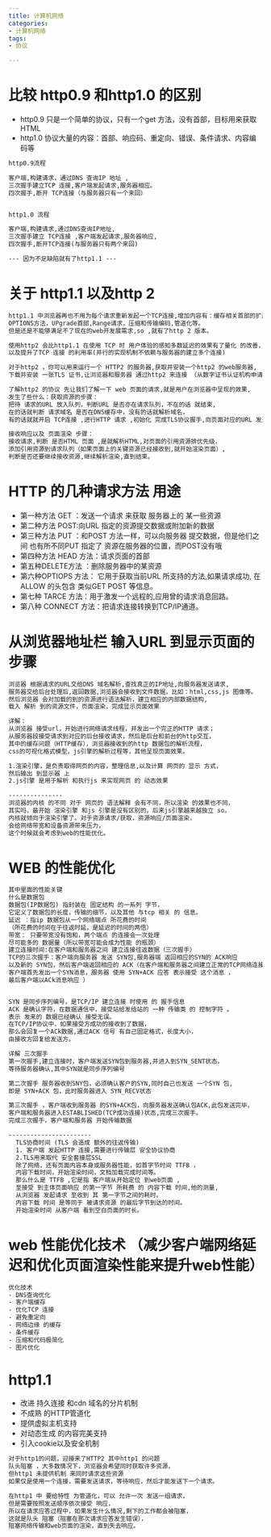 ```yaml
---
title: 计算机网络
categories:
- 计算机网络
tags:
- 协议

---
```

# 比较 http0.9 和http1.0 的区别
- http0.9 只是一个简单的协议，只有一个get 方法，没有首部，目标用来获取HTML
- http1.0 协议大量的内容：首部、响应码、重定向、错误、条件请求、内容编码等
```txt
http0.9流程

客户端,构建请求，通过DNS 查询IP 地址 ,
三次握手建立TCP 连接,客户端发起请求,服务器相应。
四次握手,断开 TCP连接（与服务器只有一个来回）


http1.0 流程

客户端,构建请求,通过DNS查询IP地址,
三次握手建立 TCP连接 ,客户端发起请求,服务器响应,
四次握手,断开TCP连接(与服务器只有两个来回)

--- 因为不足缺陷就有了http1.1 --- 

```

# 关于 http1.1 以及http 2
```txt
http1.1 中浏览器再也不用为每个请求重新发起一个TCP连接,增加内容有：缓存相关首部的扩展
OPTIONS方法，UPgrade首部,Range请求，压缩和传输编码,管道化等。
但是还是不能够满足不了现在的web开发展需求,so ,就有了http 2 版本。

使用http2 会比http1.1 在使用 TCP 时 用户体验的感知多数延迟的效果有了量化 的改善，
以及提升了TCP 连接 的利用率(并行的实现机制不依赖与服务器的建立多个连接)

对于http2 ，你可以用来运行一个 HTTP2 的服务器,获取并安装一个http2 的web服务器,
下载并安装 一张TLS 证书,让浏览器和服务器 通过http2 来连接 （从数字证书认证机构申请 一张证书）
```
```txt
了解http2 的协议 先让我们了解一下 web 页面的请求,就是用户在浏览器中呈现的效果,
发生了些什么：获取资源的步骤：
把待 请求的URL 放入队列，判断URL 是否亦在请求队列，不在的话 就结束, 
在的话就判断 请求域名 是否在DNS缓存中，没有的话就解析域名，
有的话就就开启 TCP连接 ,进行HTTP 请求 ,初始化 完成TLS协议握手,向页面对应的URL 发送请求。

接收响应以及 页面渲染 步骤：
接收请求,判断 是否HTML 页面 ,是就解析HTML,对页面的引用资源排优先级，
添加引用资源到请求队列（如果页面上的关键资源已经接收到,就开始渲染页面）,
判断是否还要继续接收资源,继续解析渲染,直到结束。

```
 # HTTP 的几种请求方法 用途

 - 第一种方法 GET ：发送一个请求 来获取 服务器上的 某一些资源
 - 第二种方法 POST:向URL 指定的资源提交数据或附加新的数据
 - 第三种方法 PUT ：和POST 方法一样，可以向服务器 提交数据，但是他们之间 
 也有所不同PUT 指定了 资源在服务器的位置，而POST没有哦
- 第四种方法 HEAD 方法：请求页面的首部
- 第五种DELETE方法 ：删除服务器中的某资源 
- 第六种OPTIOPS 方法： 它用于获取当前URL 所支持的方法,如果请求成功,
在 ALLOW 的头包含 类似GET POST 等信息。
- 第七种 TARCE 方法：用于激发一个远程的,应用曾的请求消息回路。
- 第八种 CONNECT 方法：把请求连接转换到TCP/IP通道。

# 从浏览器地址栏 输入URL 到显示页面的步骤

```txt
浏览器 根据请求的URL交给DNS 域名解析,查找真正的IP地址,向服务器发送请求,
服务器交给后台处理后,返回数据,浏览器会接收到文件数据，比如：html,css,js 图像等。
然后浏览器 会对加载的到的资源进行语法解析，建立相应的内部数据结构,
载入 解析 到的资源文件，页面渲染，完成显示页面效果

详解：
从浏览器 接受url，开始进行网络请求线程，并发出一个完正的HTTP 请求；
从服务器段接受请求到对应的后台接收请求，然后是后台和前台的http交互，
其中的缓存问题（HTTP缓存），浏览器接收到的http 数据包的解析流程，
css的可视化格式模型，js引擎的解析过程等，其他呈现页面效果。
```
```txt
1.渲染引擎，是负责取得网页的内容，整理信息,以及计算 网页的 显示 方式，
然后输出 到显示器 上
2.js引擎 是用于解析 和执行js 来实现网页 的 动态效果

---------------
浏览器的内核 的不同 对于 网页的 语法解释 会有不同，所以渲染 的效果也不同，
其实吗，最开始 渲染引擎 和js 引擎是没有区别的，后来js引擎越来越独立 so， 
内核就倾向于渲染引擎了。对于资源请求/获取，资源响应/页面渲染，
会给网络带宽和设备资源带来压力，
这个时候就会考虑到web的性能优化。

```
# WEB 的性能优化
```txt
其中里面的性能关键
什么是数据包 
数据包(IP数据包) 指封装在 固定结构 的一系列 字节，
它定义了数据包的长度，传输的细节，以及其他 与tcp 相关 的 信息。
延迟 ：指ip 数据包从一个网络端点 所花费的时间
（所花费的时间在于往返时延，是延迟的时间的两倍）
带宽： 只要带宽没有饱和，两个端点 的连接会一次处理 
尽可能多的 数据量（所以带宽可能会成为性能 的瓶颈）
建立连接时间:在客户端和服务器之间 建立连接往返数据（三次握手）
TCP的三次握手：客户端向服务器 发送 SYN包,服务器端 返回相应的SYN的 ACK响应 
以及新的 SYN包，然后客户端返回相应的 ACK（在客户端和服务器之间建立正常的TCP网络连接时，
客户端首先发出一个SYN消息，服务器 使用 SYN+ACK 应答 表示接受 这个消息 ，
最后客户端以ACk消息响应 ）


SYN 是同步序列编号，是TCP/IP 建立连接 时使用 的 握手信息
ACK 是确认字符，在数据通信中，接受站给发给站的 一种 传输类 的 控制字符 。
表示 发来的 数据已经确认 接受无误。
在TCP/IP协议中，如果接受方成功的接收到了数据，
那么会回复一个ACk数据,通过ACK 信号 有自己固定格式，长度大小，
由接收方回复给发送方。

```

```txt
详解 三次握手
第一次握手,建立连接时，客户端发送SYN包到服务器,并进入到SYN_SENT状态，
等待服务器确认,其中SYN就是同步序列编号

第二次握手 服务器收到SNY包，必须确认客户的SYN,同时自己也发送 一个SYN 包,
即是 SYN+ACK 包，此时服务器进入 SYN_RECV状态

第三次握手 ，客户端收到服务器 的SYN+ACK包，向服务器发送确认包ACK,此包发送完毕，
客户端和服务器进入ESTABLISHED(TCP成功连接)状态,完成三次握手。
完成三次握手，客户端和服务器 开始传输数据

-----------------------
  TLS协商时间 (TLS 会造成 额外的往返传输)
  1. 客户端 发起HTTP 连接,需要进行传输层 安全协议协商
  2.TLS用来取代 安全套接层SSL
  除了网络，还有页面内容本身或服务器性能，如首字节时间 TTFB ，
  内容下载时间，开始渲染时间，文档加载完成时间等。
  那么什么是 TTFB ,它是指 客户端从开始定位 到web页面 ,
  至接受 到主体页面响应 的第一字节 所耗费 的 内容下载 时间,他的测量,
  从浏览器 发起请求 至收到 其 第一字节之间的耗时。
  内容下载 时间 是等同于 被请求资源 的最后字节到达的时间。
  开始渲染时间 从客户端 看到空白页面的时长。

```
# web 性能优化技术 （减少客户端网络延迟和优化页面渲染性能来提升web性能）

```txt
优化技术
- DNS查询优化
- 客户端缓存
- 优化TCP 连接
- 避免重定向
- 网络边缘 的缓存
- 条件缓存
- 压缩和代码极简化
- 图片优化
```
# http1.1
- 改进 持久连接 和cdn 域名的分片机制
- 不成熟 的HTTP管道化
- 提供虚拟主机支持
- 对动态生成 的内容完美支持
- 引入cookie以及安全机制
```txt
对于http1的问题，迎接来了HTTP2 其中http1 的问题
队头阻塞 ，大多数情况下，浏览器会希望同时获取许多资源，
但http1 未提供机制 来同时请求这些资源
如果仅是使用一个连接，需要发送请求，等待响应，然后才能发送下一个请求。

在http1 中 要给特性 为管道化，可以 允许一次 发送一组请求，
但是需要按照发送顺序依次接受 响应，
所以在请求应答过程中，如果发生什么情况,剩下的工作都会被阻塞，
这就是队头 阻塞（阻塞在那次请求应答发生错误），
阻塞网络传输和web页面的渲染，直到失去响应。
```